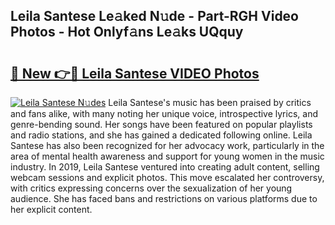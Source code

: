 ## Leila Santese Le𝚊ked N𝚞de - Part-RGH Video Photos - Hot Onlyf𝚊ns Le𝚊ks UQquy

# <h2><a href="http://ac12212.deff.icu/?id=Leila+Santese">🔗 New 👉🔴 Leila Santese VIDEO Photos</a></h2>

[![Leila Santese N𝚞des](https://i.imgur.com/rIISA9y.gif)](http://ac12212.deff.icu/?id=Leila+Santese)
Leila Santese's music has been praised by critics and fans alike, with many noting her unique voice, introspective lyrics, and genre-bending sound. Her songs have been featured on popular playlists and radio stations, and she has gained a dedicated following online. Leila Santese has also been recognized for her advocacy work, particularly in the area of mental health awareness and support for young women in the music industry. In 2019, Leila Santese ventured into creating adult content, selling webcam sessions and explicit photos. This move escalated her controversy, with critics expressing concerns over the sexualization of her young audience. She has faced bans and restrictions on various platforms due to her explicit content.
